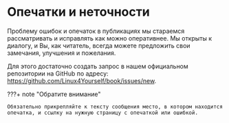 # Опечатки и неточности

Проблему ошибок и опечаток в публикациях мы стараемся рассматривать и исправлять как можно оперативнее. Мы открыты к диалогу, и Вы, как читатель, всегда можете предложить свои замечания, улучшения и пожелания.

Для этого достаточно создать запрос в нашем официальном репозитории на GitHub по адресу: https://github.com/Linux4Yourself/book/issues/new.

???+ note "Обратите внимание"

    Обязательно прикрепляйте к тексту сообщения место, в котором находится опечатка, и ссылку на нужную страницу с опечаткой или ошибкой.
